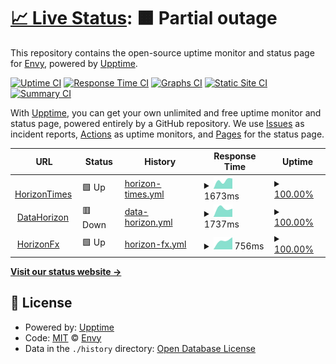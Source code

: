 # [📈 Live Status](https://uptime.horizonfx.id): <!--live status--> **🟧 Partial outage**

This repository contains the open-source uptime monitor and status page for [Envy](https://uptime.horizonfx.id), powered by [Upptime](https://github.com/upptime/upptime).

[![Uptime CI](https://github.com/EnvyxLinzie/times-hzfx/workflows/Uptime%20CI/badge.svg)](https://github.com/EnvyxLinzie/times-hzfx/actions?query=workflow%3A%22Uptime+CI%22)
[![Response Time CI](https://github.com/EnvyxLinzie/times-hzfx/workflows/Response%20Time%20CI/badge.svg)](https://github.com/EnvyxLinzie/times-hzfx/actions?query=workflow%3A%22Response+Time+CI%22)
[![Graphs CI](https://github.com/EnvyxLinzie/times-hzfx/workflows/Graphs%20CI/badge.svg)](https://github.com/EnvyxLinzie/times-hzfx/actions?query=workflow%3A%22Graphs+CI%22)
[![Static Site CI](https://github.com/EnvyxLinzie/times-hzfx/workflows/Static%20Site%20CI/badge.svg)](https://github.com/EnvyxLinzie/times-hzfx/actions?query=workflow%3A%22Static+Site+CI%22)
[![Summary CI](https://github.com/EnvyxLinzie/times-hzfx/workflows/Summary%20CI/badge.svg)](https://github.com/EnvyxLinzie/times-hzfx/actions?query=workflow%3A%22Summary+CI%22)

With [Upptime](https://upptime.js.org), you can get your own unlimited and free uptime monitor and status page, powered entirely by a GitHub repository. We use [Issues](https://github.com/EnvyxLinzie/times-hzfx/issues) as incident reports, [Actions](https://github.com/EnvyxLinzie/times-hzfx/actions) as uptime monitors, and [Pages](https://uptime.horizonfx.id) for the status page.

<!--start: status pages-->
<!-- This summary is generated by Upptime (https://github.com/upptime/upptime) -->
<!-- Do not edit this manually, your changes will be overwritten -->
<!-- prettier-ignore -->
| URL | Status | History | Response Time | Uptime |
| --- | ------ | ------- | ------------- | ------ |
| <img alt="" src="https://icons.duckduckgo.com/ip3/times.horizonfx.id.ico" height="13"> [HorizonTimes](https://times.horizonfx.id) | 🟩 Up | [horizon-times.yml](https://github.com/EnvyxLinzie/times-hzfx/commits/HEAD/history/horizon-times.yml) | <details><summary><img alt="Response time graph" src="./graphs/horizon-times/response-time-week.png" height="20"> 1673ms</summary><br><a href="https://uptime.horizonfx.id/history/horizon-times"><img alt="Response time 1673" src="https://img.shields.io/endpoint?url=https%3A%2F%2Fraw.githubusercontent.com%2FEnvyxLinzie%2Ftimes-hzfx%2FHEAD%2Fapi%2Fhorizon-times%2Fresponse-time.json"></a><br><a href="https://uptime.horizonfx.id/history/horizon-times"><img alt="24-hour response time 2019" src="https://img.shields.io/endpoint?url=https%3A%2F%2Fraw.githubusercontent.com%2FEnvyxLinzie%2Ftimes-hzfx%2FHEAD%2Fapi%2Fhorizon-times%2Fresponse-time-day.json"></a><br><a href="https://uptime.horizonfx.id/history/horizon-times"><img alt="7-day response time 1673" src="https://img.shields.io/endpoint?url=https%3A%2F%2Fraw.githubusercontent.com%2FEnvyxLinzie%2Ftimes-hzfx%2FHEAD%2Fapi%2Fhorizon-times%2Fresponse-time-week.json"></a><br><a href="https://uptime.horizonfx.id/history/horizon-times"><img alt="30-day response time 1673" src="https://img.shields.io/endpoint?url=https%3A%2F%2Fraw.githubusercontent.com%2FEnvyxLinzie%2Ftimes-hzfx%2FHEAD%2Fapi%2Fhorizon-times%2Fresponse-time-month.json"></a><br><a href="https://uptime.horizonfx.id/history/horizon-times"><img alt="1-year response time 1673" src="https://img.shields.io/endpoint?url=https%3A%2F%2Fraw.githubusercontent.com%2FEnvyxLinzie%2Ftimes-hzfx%2FHEAD%2Fapi%2Fhorizon-times%2Fresponse-time-year.json"></a></details> | <details><summary><a href="https://uptime.horizonfx.id/history/horizon-times">100.00%</a></summary><a href="https://uptime.horizonfx.id/history/horizon-times"><img alt="All-time uptime 100.00%" src="https://img.shields.io/endpoint?url=https%3A%2F%2Fraw.githubusercontent.com%2FEnvyxLinzie%2Ftimes-hzfx%2FHEAD%2Fapi%2Fhorizon-times%2Fuptime.json"></a><br><a href="https://uptime.horizonfx.id/history/horizon-times"><img alt="24-hour uptime 100.00%" src="https://img.shields.io/endpoint?url=https%3A%2F%2Fraw.githubusercontent.com%2FEnvyxLinzie%2Ftimes-hzfx%2FHEAD%2Fapi%2Fhorizon-times%2Fuptime-day.json"></a><br><a href="https://uptime.horizonfx.id/history/horizon-times"><img alt="7-day uptime 100.00%" src="https://img.shields.io/endpoint?url=https%3A%2F%2Fraw.githubusercontent.com%2FEnvyxLinzie%2Ftimes-hzfx%2FHEAD%2Fapi%2Fhorizon-times%2Fuptime-week.json"></a><br><a href="https://uptime.horizonfx.id/history/horizon-times"><img alt="30-day uptime 100.00%" src="https://img.shields.io/endpoint?url=https%3A%2F%2Fraw.githubusercontent.com%2FEnvyxLinzie%2Ftimes-hzfx%2FHEAD%2Fapi%2Fhorizon-times%2Fuptime-month.json"></a><br><a href="https://uptime.horizonfx.id/history/horizon-times"><img alt="1-year uptime 100.00%" src="https://img.shields.io/endpoint?url=https%3A%2F%2Fraw.githubusercontent.com%2FEnvyxLinzie%2Ftimes-hzfx%2FHEAD%2Fapi%2Fhorizon-times%2Fuptime-year.json"></a></details>
| <img alt="" src="https://icons.duckduckgo.com/ip3/data.horizonfx.id.ico" height="13"> [DataHorizon](https://data.horizonfx.id) | 🟥 Down | [data-horizon.yml](https://github.com/EnvyxLinzie/times-hzfx/commits/HEAD/history/data-horizon.yml) | <details><summary><img alt="Response time graph" src="./graphs/data-horizon/response-time-week.png" height="20"> 1737ms</summary><br><a href="https://uptime.horizonfx.id/history/data-horizon"><img alt="Response time 1737" src="https://img.shields.io/endpoint?url=https%3A%2F%2Fraw.githubusercontent.com%2FEnvyxLinzie%2Ftimes-hzfx%2FHEAD%2Fapi%2Fdata-horizon%2Fresponse-time.json"></a><br><a href="https://uptime.horizonfx.id/history/data-horizon"><img alt="24-hour response time 1583" src="https://img.shields.io/endpoint?url=https%3A%2F%2Fraw.githubusercontent.com%2FEnvyxLinzie%2Ftimes-hzfx%2FHEAD%2Fapi%2Fdata-horizon%2Fresponse-time-day.json"></a><br><a href="https://uptime.horizonfx.id/history/data-horizon"><img alt="7-day response time 1737" src="https://img.shields.io/endpoint?url=https%3A%2F%2Fraw.githubusercontent.com%2FEnvyxLinzie%2Ftimes-hzfx%2FHEAD%2Fapi%2Fdata-horizon%2Fresponse-time-week.json"></a><br><a href="https://uptime.horizonfx.id/history/data-horizon"><img alt="30-day response time 1737" src="https://img.shields.io/endpoint?url=https%3A%2F%2Fraw.githubusercontent.com%2FEnvyxLinzie%2Ftimes-hzfx%2FHEAD%2Fapi%2Fdata-horizon%2Fresponse-time-month.json"></a><br><a href="https://uptime.horizonfx.id/history/data-horizon"><img alt="1-year response time 1737" src="https://img.shields.io/endpoint?url=https%3A%2F%2Fraw.githubusercontent.com%2FEnvyxLinzie%2Ftimes-hzfx%2FHEAD%2Fapi%2Fdata-horizon%2Fresponse-time-year.json"></a></details> | <details><summary><a href="https://uptime.horizonfx.id/history/data-horizon">100.00%</a></summary><a href="https://uptime.horizonfx.id/history/data-horizon"><img alt="All-time uptime 100.00%" src="https://img.shields.io/endpoint?url=https%3A%2F%2Fraw.githubusercontent.com%2FEnvyxLinzie%2Ftimes-hzfx%2FHEAD%2Fapi%2Fdata-horizon%2Fuptime.json"></a><br><a href="https://uptime.horizonfx.id/history/data-horizon"><img alt="24-hour uptime 100.00%" src="https://img.shields.io/endpoint?url=https%3A%2F%2Fraw.githubusercontent.com%2FEnvyxLinzie%2Ftimes-hzfx%2FHEAD%2Fapi%2Fdata-horizon%2Fuptime-day.json"></a><br><a href="https://uptime.horizonfx.id/history/data-horizon"><img alt="7-day uptime 100.00%" src="https://img.shields.io/endpoint?url=https%3A%2F%2Fraw.githubusercontent.com%2FEnvyxLinzie%2Ftimes-hzfx%2FHEAD%2Fapi%2Fdata-horizon%2Fuptime-week.json"></a><br><a href="https://uptime.horizonfx.id/history/data-horizon"><img alt="30-day uptime 100.00%" src="https://img.shields.io/endpoint?url=https%3A%2F%2Fraw.githubusercontent.com%2FEnvyxLinzie%2Ftimes-hzfx%2FHEAD%2Fapi%2Fdata-horizon%2Fuptime-month.json"></a><br><a href="https://uptime.horizonfx.id/history/data-horizon"><img alt="1-year uptime 100.00%" src="https://img.shields.io/endpoint?url=https%3A%2F%2Fraw.githubusercontent.com%2FEnvyxLinzie%2Ftimes-hzfx%2FHEAD%2Fapi%2Fdata-horizon%2Fuptime-year.json"></a></details>
| <img alt="" src="https://icons.duckduckgo.com/ip3/horizonfx.id.ico" height="13"> [HorizonFx](https://horizonfx.id) | 🟩 Up | [horizon-fx.yml](https://github.com/EnvyxLinzie/times-hzfx/commits/HEAD/history/horizon-fx.yml) | <details><summary><img alt="Response time graph" src="./graphs/horizon-fx/response-time-week.png" height="20"> 756ms</summary><br><a href="https://uptime.horizonfx.id/history/horizon-fx"><img alt="Response time 756" src="https://img.shields.io/endpoint?url=https%3A%2F%2Fraw.githubusercontent.com%2FEnvyxLinzie%2Ftimes-hzfx%2FHEAD%2Fapi%2Fhorizon-fx%2Fresponse-time.json"></a><br><a href="https://uptime.horizonfx.id/history/horizon-fx"><img alt="24-hour response time 955" src="https://img.shields.io/endpoint?url=https%3A%2F%2Fraw.githubusercontent.com%2FEnvyxLinzie%2Ftimes-hzfx%2FHEAD%2Fapi%2Fhorizon-fx%2Fresponse-time-day.json"></a><br><a href="https://uptime.horizonfx.id/history/horizon-fx"><img alt="7-day response time 756" src="https://img.shields.io/endpoint?url=https%3A%2F%2Fraw.githubusercontent.com%2FEnvyxLinzie%2Ftimes-hzfx%2FHEAD%2Fapi%2Fhorizon-fx%2Fresponse-time-week.json"></a><br><a href="https://uptime.horizonfx.id/history/horizon-fx"><img alt="30-day response time 756" src="https://img.shields.io/endpoint?url=https%3A%2F%2Fraw.githubusercontent.com%2FEnvyxLinzie%2Ftimes-hzfx%2FHEAD%2Fapi%2Fhorizon-fx%2Fresponse-time-month.json"></a><br><a href="https://uptime.horizonfx.id/history/horizon-fx"><img alt="1-year response time 756" src="https://img.shields.io/endpoint?url=https%3A%2F%2Fraw.githubusercontent.com%2FEnvyxLinzie%2Ftimes-hzfx%2FHEAD%2Fapi%2Fhorizon-fx%2Fresponse-time-year.json"></a></details> | <details><summary><a href="https://uptime.horizonfx.id/history/horizon-fx">100.00%</a></summary><a href="https://uptime.horizonfx.id/history/horizon-fx"><img alt="All-time uptime 100.00%" src="https://img.shields.io/endpoint?url=https%3A%2F%2Fraw.githubusercontent.com%2FEnvyxLinzie%2Ftimes-hzfx%2FHEAD%2Fapi%2Fhorizon-fx%2Fuptime.json"></a><br><a href="https://uptime.horizonfx.id/history/horizon-fx"><img alt="24-hour uptime 100.00%" src="https://img.shields.io/endpoint?url=https%3A%2F%2Fraw.githubusercontent.com%2FEnvyxLinzie%2Ftimes-hzfx%2FHEAD%2Fapi%2Fhorizon-fx%2Fuptime-day.json"></a><br><a href="https://uptime.horizonfx.id/history/horizon-fx"><img alt="7-day uptime 100.00%" src="https://img.shields.io/endpoint?url=https%3A%2F%2Fraw.githubusercontent.com%2FEnvyxLinzie%2Ftimes-hzfx%2FHEAD%2Fapi%2Fhorizon-fx%2Fuptime-week.json"></a><br><a href="https://uptime.horizonfx.id/history/horizon-fx"><img alt="30-day uptime 100.00%" src="https://img.shields.io/endpoint?url=https%3A%2F%2Fraw.githubusercontent.com%2FEnvyxLinzie%2Ftimes-hzfx%2FHEAD%2Fapi%2Fhorizon-fx%2Fuptime-month.json"></a><br><a href="https://uptime.horizonfx.id/history/horizon-fx"><img alt="1-year uptime 100.00%" src="https://img.shields.io/endpoint?url=https%3A%2F%2Fraw.githubusercontent.com%2FEnvyxLinzie%2Ftimes-hzfx%2FHEAD%2Fapi%2Fhorizon-fx%2Fuptime-year.json"></a></details>

<!--end: status pages-->

[**Visit our status website →**](https://uptime.horizonfx.id)

## 📄 License

- Powered by: [Upptime](https://github.com/upptime/upptime)
- Code: [MIT](./LICENSE) © [Envy](https://uptime.horizonfx.id)
- Data in the `./history` directory: [Open Database License](https://opendatacommons.org/licenses/odbl/1-0/)
